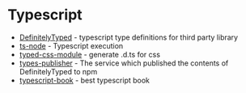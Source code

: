 # Typescript

- [DefinitelyTyped](https://github.com/DefinitelyTyped/DefinitelyTyped) - typescript type definitions for third party library
- [ts-node](https://www.npmjs.com/package/ts-node) - Typescript execution
- [typed-css-module](https://github.com/Quramy/typed-css-modules) - generate .d.ts for css
- [types-publisher](https://github.com/microsoft/types-publisher) - The service which published the contents of DefinitelyTyped to npm
- [typescript-book](https://github.com/basarat/typescript-book) - best typescript book